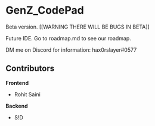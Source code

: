 # GenZ_CodePad
Beta version. [[WARNING THERE WILL BE BUGS IN BETA]]

Future IDE. Go to roadmap.md to see our roadmap.

DM me on Discord for information: hax0rslayer#0577
 
## Contributors
**Frontend**
- Rohit Saini

**Backend**
- S!D
